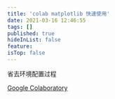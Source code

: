 ```yaml
---
title: 'colab matplotlib 快速使用'
date: 2021-03-16 12:46:55
tags: []
published: true
hideInList: false
feature: 
isTop: false
---
```

省去环境配置过程

[Google Colaboratory](https://colab.research.google.com/drive/12cnLVS4Ye_dIfEcuI0fQqWwzPeJzLRaB#scrollTo=iyruKALOIQzj)